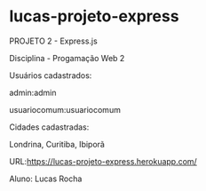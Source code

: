 # lucas-projeto-express
PROJETO 2 - Express.js

Disciplina - Progamação Web 2 

Usuários cadastrados:

admin:admin

usuariocomum:usuariocomum

Cidades cadastradas:

Londrina, Curitiba, Ibiporã

URL:https://lucas-projeto-express.herokuapp.com/

Aluno: Lucas Rocha


